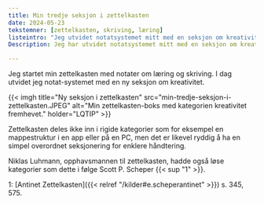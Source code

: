 ```yaml
---
title: Min tredje seksjon i zettelkasten
date: 2024-05-23
tekstemner: [zettelkasten, skriving, læring]
listeintro: "Jeg utvidet notatsystemet mitt med en seksjon om kreativitet."
Description: Jeg har utvidet notatsystemet mitt med en seksjon om kreativitet.

---
```


Jeg startet min zettelkasten med notater om læring og skriving. I dag utvidet jeg notat-systemet med en ny seksjon om kreativitet.

{{< imgh title="Ny seksjon i zettelkasten" src="min-tredje-seksjon-i-zettelkasten.JPEG" alt="Min zettelkasten-boks med kategorien kreativitet fremhevet." holder="LQTIP" >}}

Zettelkasten deles ikke inn i rigide kategorier som for eksempel en mappestruktur i en app eller på en PC, men det er likevel ryddig å ha en simpel overordnet seksjonering for enklere håndtering.

Niklas Luhmann, opphavsmannen til zettelkasten, hadde også løse kategorier som dette i følge Scott P. Scheper {{< sup "1" >}}.

1: [Antinet Zettelkasten]({{< relref "/kilder#e.scheperantinet" >}}) s. 345, 575.

